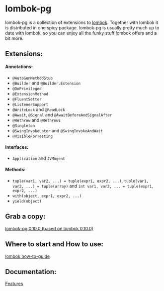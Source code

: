 # lombok-pg

lombok-pg is a collection of extensions to [lombok](https://github.com/rzwitserloot/lombok). Together with lombok it is distributed in one spicy package. lombok-pg is usually pretty much up to date with lombok, so you can enjoy all the funky stuff lombok offers and a bit more.

## Extensions:

#### Annotations:

- `@AutoGenMethodStub`
- `@Builder` and `@Builder.Extension`
- `@DoPrivileged`
- `@ExtensionMethod`
- `@FluentSetter`
- `@ListenerSupport`
- `@WriteLock` and `@ReadLock`
- `@Await`, `@Signal` and `@AwaitBeforeAndSignalAfter`
- `@Rethrow` and `@Rethrows`
- `@Singleton`
- `@SwingInvokeLater` and `@SwingInvokeAndWait`
- `@VisibleForTesting`

#### Interfaces:

- `Application` and `JVMAgent`

#### Methods:

- `tuple(var1, var2, ...) = tuple(expr1, expr2, ...)`, `tuple(var1, var2, ...) = tuple(array)` and `int var1, var2, ... = tuple(expr1, expr2, ...)`
- `with(object, expr1, expr2, ...)`
- `yield(object)`

## Grab a copy:
[lombok-pg 0.10.0 (based on lombok 0.10.0)](http://cloud.github.com/downloads/peichhorn/lombok-pg/lombok-pg-0.10.0.jar)

## Where to start and How to use:
[lombok how-to-guide](http://projectlombok.org/features/index.html)

## Documentation:
[Features](http://peichhorn.github.com/lombok-pg/)